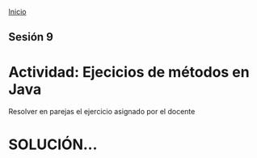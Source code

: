 <!-- No borrar o modificar -->
[Inicio](./index.md)

## Sesión 9 

# Actividad: Ejecicios de métodos en Java

Resolver en parejas el ejercicio asignado por el docente

# SOLUCIÓN...








